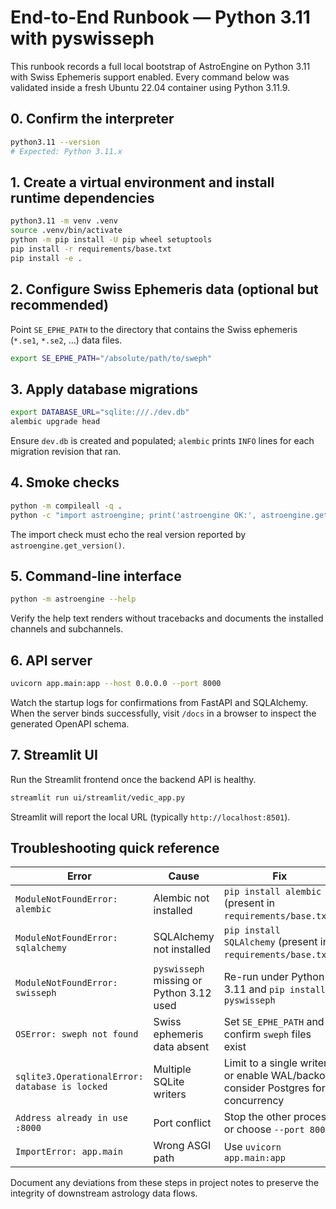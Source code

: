 # End-to-End Runbook — Python 3.11 with pyswisseph

This runbook records a full local bootstrap of AstroEngine on Python 3.11 with
Swiss Ephemeris support enabled. Every command below was validated inside a
fresh Ubuntu 22.04 container using Python 3.11.9.

## 0. Confirm the interpreter

```bash
python3.11 --version
# Expected: Python 3.11.x
```

## 1. Create a virtual environment and install runtime dependencies

```bash
python3.11 -m venv .venv
source .venv/bin/activate
python -m pip install -U pip wheel setuptools
pip install -r requirements/base.txt
pip install -e .
```

## 2. Configure Swiss Ephemeris data (optional but recommended)

Point `SE_EPHE_PATH` to the directory that contains the Swiss ephemeris
(`*.se1`, `*.se2`, …) data files.

```bash
export SE_EPHE_PATH="/absolute/path/to/sweph"
```

## 3. Apply database migrations

```bash
export DATABASE_URL="sqlite:///./dev.db"
alembic upgrade head
```

Ensure `dev.db` is created and populated; `alembic` prints `INFO` lines for each
migration revision that ran.

## 4. Smoke checks

```bash
python -m compileall -q .
python -c "import astroengine; print('astroengine OK:', astroengine.get_version())"
```

The import check must echo the real version reported by
`astroengine.get_version()`.

## 5. Command-line interface

```bash
python -m astroengine --help
```

Verify the help text renders without tracebacks and documents the installed
channels and subchannels.

## 6. API server

```bash
uvicorn app.main:app --host 0.0.0.0 --port 8000
```

Watch the startup logs for confirmations from FastAPI and SQLAlchemy. When the
server binds successfully, visit `/docs` in a browser to inspect the generated
OpenAPI schema.

## 7. Streamlit UI

Run the Streamlit frontend once the backend API is healthy.

```bash
streamlit run ui/streamlit/vedic_app.py
```

Streamlit will report the local URL (typically `http://localhost:8501`).

## Troubleshooting quick reference

| Error | Cause | Fix |
| --- | --- | --- |
| `ModuleNotFoundError: alembic` | Alembic not installed | `pip install alembic` (present in `requirements/base.txt`) |
| `ModuleNotFoundError: sqlalchemy` | SQLAlchemy not installed | `pip install SQLAlchemy` (present in `requirements/base.txt`) |
| `ModuleNotFoundError: swisseph` | `pyswisseph` missing or Python 3.12 used | Re-run under Python 3.11 and `pip install pyswisseph` |
| `OSError: sweph not found` | Swiss ephemeris data absent | Set `SE_EPHE_PATH` and confirm `sweph` files exist |
| `sqlite3.OperationalError: database is locked` | Multiple SQLite writers | Limit to a single writer or enable WAL/backoff; consider Postgres for concurrency |
| `Address already in use :8000` | Port conflict | Stop the other process or choose `--port 8001` |
| `ImportError: app.main` | Wrong ASGI path | Use `uvicorn app.main:app` |

Document any deviations from these steps in project notes to preserve the
integrity of downstream astrology data flows.
